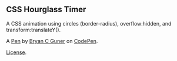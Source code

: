CSS Hourglass Timer
-------------------
A CSS animation using circles (border-radius), overflow:hidden, and transform:translateY().

A [Pen](https://codepen.io/bgoonz/pen/yLzRgop) by [Bryan C Guner](https://codepen.io/bgoonz) on [CodePen](https://codepen.io).

[License](https://codepen.io/bgoonz/pen/yLzRgop/license).